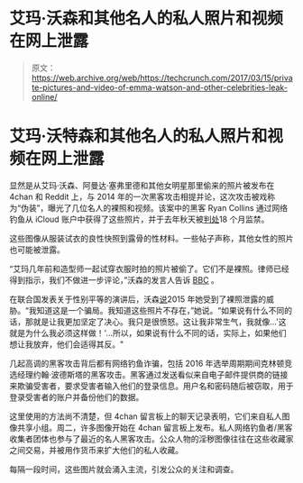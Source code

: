 # 艾玛·沃森和其他名人的私人照片和视频在网上泄露 

> 原文：<https://web.archive.org/web/https://techcrunch.com/2017/03/15/private-pictures-and-video-of-emma-watson-and-other-celebrities-leak-online/>

# 艾玛·沃特森和其他名人的私人照片和视频在网上泄露

显然是从艾玛·沃森、阿曼达·塞弗里德和其他女明星那里偷来的照片被发布在 4chan 和 Reddit 上，与 2014 年的一次黑客攻击相提并论，这次攻击被戏称为“伪装”，曝光了几位名人的裸照和视频。该案中的黑客 Ryan Collins 通过网络钓鱼从 iCloud 账户中获得了这些照片，并于去年秋天被[判处](https://web.archive.org/web/20221221152824/http://www.washingtontimes.com/news/2016/oct/27/celebgate-hacker-ryan-collins-sentenced-18-months-/)18 个月监禁。

这些图像从服装试衣的良性快照到露骨的性材料。一些帖子声称，其他女性的照片也可能被泄露。

“艾玛几年前和造型师一起试穿衣服时拍的照片被偷了。它们不是裸照。律师已经得到指示，我们不做进一步评论，”沃森的发言人告诉 [BBC](https://web.archive.org/web/20221221152824/http://www.bbc.com/news/entertainment-arts-39280844?utm_source=dlvr.it&utm_medium=twitter) 。

在联合国发表关于性别平等的演讲后，沃森[说](https://web.archive.org/web/20221221152824/http://abcnews.go.com/Entertainment/emma-watson-threatened-speaking-gender-equality/story?id=29500721)2015 年她受到了裸照泄露的威胁。“我知道这是一个骗局。我知道这些照片不存在，”她说。“如果说有什么不同的话，那就是让我更加坚定了决心。我只是很愤怒。这让我非常生气，我就像…'这就是为什么我必须这样做！'…所以，如果说有什么不同的话，实际上，如果他们想让我放弃，他们会适得其反。"

几起高调的黑客攻击背后都有网络钓鱼诈骗，包括 2016 年选举周期期间克林顿竞选经理约翰·波德斯塔的黑客攻击。黑客通过发送看似来自电子邮件提供商的链接来欺骗受害者，要求受害者输入他们的登录信息。用户名和密码随后被窃取，用于登录受害者的账户并备份他们的数据。

这里使用的方法尚不清楚，但 4chan 留言板上的聊天记录表明，它们来自私人图像共享小组。周二，许多图像开始在 4chan 留言板上发布。私人网络钓鱼者/黑客收集者团体也参与了最近的名人黑客攻击。公众人物的淫秽图像往往在这些收藏家之间交易，并被用作货币来扩大他们的私人收藏。

每隔一段时间，这些图片就会涌入主流，引发公众的关注和调查。